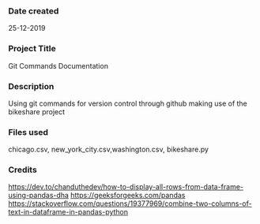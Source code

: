 ### Date created
25-12-2019

### Project Title
Git Commands Documentation

### Description
Using git commands for version control through github making use of the bikeshare project

### Files used
chicago.csv, new_york_city.csv,washington.csv, bikeshare.py

### Credits
https://dev.to/chanduthedev/how-to-display-all-rows-from-data-frame-using-pandas-dha
https://geeksforgeeks.com/pandas
https://stackoverflow.com/questions/19377969/combine-two-columns-of-text-in-dataframe-in-pandas-python